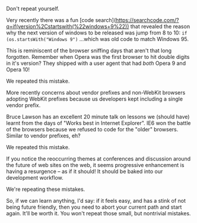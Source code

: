 Don't repeat yourself.

Very recently there was a fun [code search](https://searchcode.com/?q=if(version%2Cstartswith(%22windows+9%22)) that revealed the reason why the next version of windows to be released was jump from 8 to 10: `if (os.startsWith("Windows 9")` ...which was old code to match Windows 95. 

This is reminiscent of the browser sniffing days that aren't that long forgotten. Remember when Opera was the first browser to hit double digits in it's version? They shipped with a user agent that had *both* Opera 9 and Opera 10!

We repeated this mistake.

More recently concerns about vendor prefixes and non-WebKit browsers adopting WebKit prefixes because us developers kept including a single vendor prefix. 

Bruce Lawson has an excellent 20 minute talk on lessons we (should have) learnt from the days of "Works best in Internet Explorer". IE6 won the battle of the browsers because we refused to code for the "older" browsers. Similar to vendor prefixes, eh?

We repeated this mistake.

If you notice the reoccurring themes at conferences and discussion around the future of web sites on the web, it seems progressive enhancement is having a resurgence – as if it should! It should be baked into our development workflow.

We're repeating these mistakes.

So, if we can learn anything, I'd say: if it feels easy, and has a stink of not being future friendly, then you need to abort your current path and start again. It'll be worth it. You won't repeat those small, but nontrivial mistakes.

